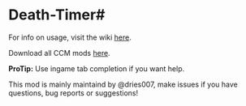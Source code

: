 # Death-Timer#

For info on usage, visit the wiki [here](http://ccm-modding.wikia.com/wiki/DeathTimer).

Download all CCM mods [here](http://driesgames.game-server.cc:8080/view/CCM/).

**ProTip:** Use ingame tab completion if you want help.

This mod is mainly maintaind by @dries007, make issues if you have questions, bug reports or suggestions!

